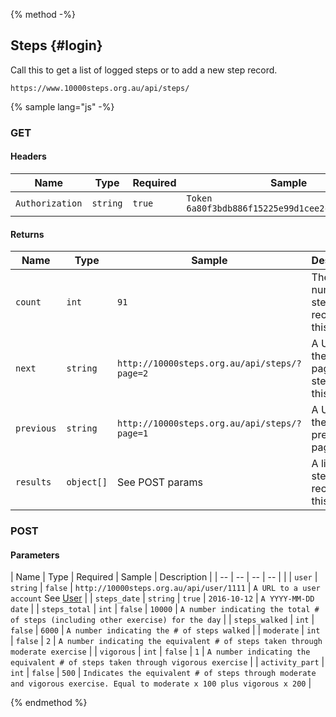 {% method -%}
## Steps {#login}

Call this to get a list of logged steps or to add a new step record.
```
https://www.10000steps.org.au/api/steps/
```

{% sample lang="js" -%}

### GET ###
#### Headers ####
| Name | Type | Required | Sample |
| -- | -- | -- | -- |
| `Authorization` | `string` | `true` | `Token 6a80f3bdb886f15225e99d1cee2c0bce4a6d60d9` |

#### Returns ####
| Name | Type | Sample | Description |
| --   | --   | --     | --          |
| `count` | `int` | `91` | The number of step records for this user |
| `next`  | `string` | `http://10000steps.org.au/api/steps/?page=2` | A URL to the next page of steps for this user |
| `previous` | `string` | `http://10000steps.org.au/api/steps/?page=1` | A URL to the previous page |
| `results` | `object[]` | See POST params | A list of step records for this user |

### POST ###
#### Parameters ####
| Name | Type | Required | Sample | Description |
| --   | --   | --       | --     |             |
| `user` | `string` | `false` | `http://10000steps.org.au/api/user/1111` | `A URL to a user account` See [User](USER.md) |
| `steps_date` | `string` | `true` | `2016-10-12` | `A YYYY-MM-DD date` |
| `steps_total` | `int` | `false` | `10000` | `A number indicating the total # of steps (including other exercise) for the day` |
| `steps_walked` | `int` | `false` | `6000` | `A number indicating the # of steps walked` |
| `moderate` | `int` | `false` | `2` | `A number indicating the equivalent # of steps taken through moderate exercise` |
| `vigorous` | `int` | `false` | `1` | `A number indicating the equivalent # of steps taken through vigorous exercise` |
| `activity_part` | `int` | `false` | `500` | `Indicates the equivalent # of steps through moderate and vigorous exercise. Equal to moderate x 100 plus vigorous x 200` |

{% endmethod %}
